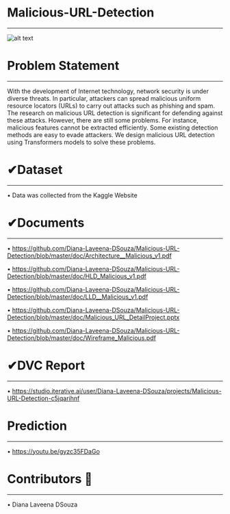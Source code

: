 # Malicious-URL-Detection
______________________________________________________________________________________________________________________________________________________________
![alt text](https://user-images.githubusercontent.com/102862643/210624523-59b2ab6b-970c-4bae-862e-3a247cf342e4.JPG)

# Problem Statement
______________________________________________________________________________________________________________________________________________________________

With the development of Internet technology, network security is under diverse threats. In particular,  attackers can spread malicious uniform resource locators (URLs) to carry out attacks such as phishing and spam. The research on malicious URL detection is significant for defending against these attacks. However, there are still some problems. For instance, malicious features cannot be extracted efficiently. Some existing detection methods are easy to evade attackers. We design malicious URL detection using Transformers models to solve these problems.

# ✔Dataset
______________________________________________________________________________________________________________________________________________________________

• Data was collected from the Kaggle Website


# ✔Documents
______________________________________________________________________________________________________________________________________________________________
• https://github.com/Diana-Laveena-DSouza/Malicious-URL-Detection/blob/master/doc/Architecture__Malicious_v1.pdf

• https://github.com/Diana-Laveena-DSouza/Malicious-URL-Detection/blob/master/doc/HLD_Malicious_v1.pdf

• https://github.com/Diana-Laveena-DSouza/Malicious-URL-Detection/blob/master/doc/LLD__Malicious_v1.pdf

• https://github.com/Diana-Laveena-DSouza/Malicious-URL-Detection/blob/master/doc/Malicious_URL_DetailProject.pptx

• https://github.com/Diana-Laveena-DSouza/Malicious-URL-Detection/blob/master/doc/Wireframe_Malicious.pdf

# ✔DVC Report
______________________________________________________________________________________________________________________________________________________________
• https://studio.iterative.ai/user/Diana-Laveena-DSouza/projects/Malicious-URL-Detection-c5jqarihnf

# Prediction
______________________________________________________________________________________________________________________________________________________________
• https://youtu.be/gyzc35FDaGo

# Contributors 👩
______________________________________________________________________________________________________________________________________________________________
• Diana Laveena DSouza
